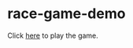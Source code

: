 # race-game-demo

Click [here](https://dgulotta.github.io/race-game-demo/race.html) to play the game.
